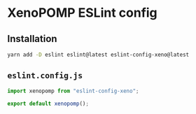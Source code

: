 # XenoPOMP ESLint config

## Installation

```bash
yarn add -D eslint eslint@latest eslint-config-xeno@latest
```

## `eslint.config.js`

```js
import xenopomp from "eslint-config-xeno";

export default xenopomp();
```
